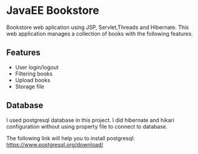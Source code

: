
# JavaEE Bookstore
Bookstore web aplication using  JSP, Servlet,Threads and Hibernate.
This web application manages a collection of books with the following features.
## Features

- User login/logout
- Filtering books
- Upload books
- Storage file 


## Database

I used postgresql database in this project. I did hibernate and hikari configuration without using property file to connect to database.

The following link will help you to install postgresql:
https://www.postgresql.org/download/
